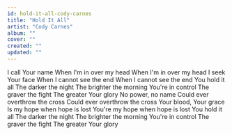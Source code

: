 ```yaml
---
id: hold-it-all-cody-carnes
title: "Hold It All"
artist: "Cody Carnes"
album: ""
cover: ""
created: ""
updated: ""
---
```


I call Your name
When I'm in over my head
When I'm in over my head
I seek Your face
When I cannot see the end
When I cannot see the end
You hold it all
The darker the night
The brighter the morning
You're in control
The graver the fight
The greater Your glory
No power, no name
Could ever overthrow the cross
Could ever overthrow the cross
Your blood, Your grace
Is my hope when hope is lost
You're my hope when hope is lost
You hold it all
The darker the night
The brighter the morning
You're in control
The graver the fight
The greater Your glory